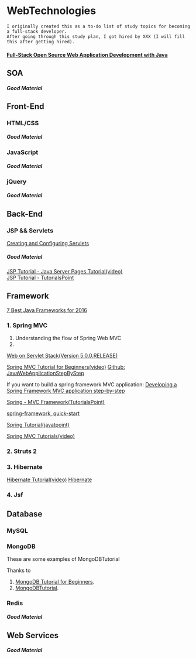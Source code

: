 # WebTechnologies
    I originally created this as a to-do list of study topics for becoming a full-stack developer. 
    After going through this study plan, I got hired by XXX (I will fill this after getting hired).


#### [Full-Stack Open Source Web Application Development with Java](http://code.scottshipp.com/learn/tutorial-full-stack-open-source-web-application-development-with-java/)

## SOA
##### Good Material

## Front-End
### HTML/CSS

##### Good Material
### JavaScript

##### Good Material
### jQuery
##### Good Material
## Back-End
### JSP && Servlets
[Creating and Configuring Servlets](https://docs.oracle.com/cd/E13222_01/wls/docs92/webapp/configureservlet.html)

##### Good Material

[JSP Tutorial - Java Server Pages Tutorial(video)](https://www.youtube.com/playlist?list=PLEAQNNR8IlB588DQvb2wbKFQh2DviPApl)  
[JSP Tutorial - TutorialsPoint](https://www.google.com/search?q=jsp+tutorial&rlz=1C1CHBD_enUS718US718&oq=jsp+tut&aqs=chrome.0.69i59j69i60l3j69i57j0.3684j0j7&sourceid=chrome&ie=UTF-8) 

## Framework
[7 Best Java Frameworks for 2016](https://www.romexsoft.com/blog/7-best-java-frameworks-for-2016/)
### 1. Spring MVC
1. Understanding the flow of Spring Web MVC
2. 

[Web on Servlet Stack(Version 5.0.0.RELEASE)](https://docs.spring.io/spring/docs/current/spring-framework-reference/web.html#mvc)

[Spring MVC Tutorial for Beginners(video)](https://www.youtube.com/watch?v=BjNhGaZDr0Y)   [Github: JavaWebApplicationStepByStep](https://github.com/in28minutes/SpringMvcStepByStep)

If you want to build a spring framework MVC application: [Developing a Spring Framework MVC application step-by-step](https://docs.spring.io/docs/Spring-MVC-step-by-step/)

[Spring - MVC Framework(TutorialsPoint)](https://www.tutorialspoint.com/spring/spring_web_mvc_framework.htm)

[spring-framework, quick-start](https://projects.spring.io/spring-framework/#quick-start)

[Spring Tutorial(javatpoint)](https://www.javatpoint.com/spring-3-mvc-tutorial)

[Spring MVC Tutorials(video)](https://www.youtube.com/watch?v=iCQspqBpOB0&list=PLBgMUB7xGcO31B2gBmy1igpZn6LK78-CJ)

### 2. Struts 2

### 3. Hibernate
[Hibernate Tutorial(video)](https://www.youtube.com/playlist?list=PLEAQNNR8IlB7fNkRsUgzrR346i-UqE5CG)
[Hibernate](https://www.youtube.com/playlist?list=PL4AFF701184976B25)

### 4. Jsf



## Database
### MySQL

### MongoDB

These are some examples of MongoDBTutorial

Thanks to 
1. [MongoDB Tutorial for Beginners](https://www.youtube.com/playlist?list=PLC3y8-rFHvwh11bWtwm3_qKvo46uDmaal).
2. [MongoDBTutorial](https://www.tutorialspoint.com/mongodb/index.htm).

### Redis

##### Good Material

## Web Services

##### Good Material

